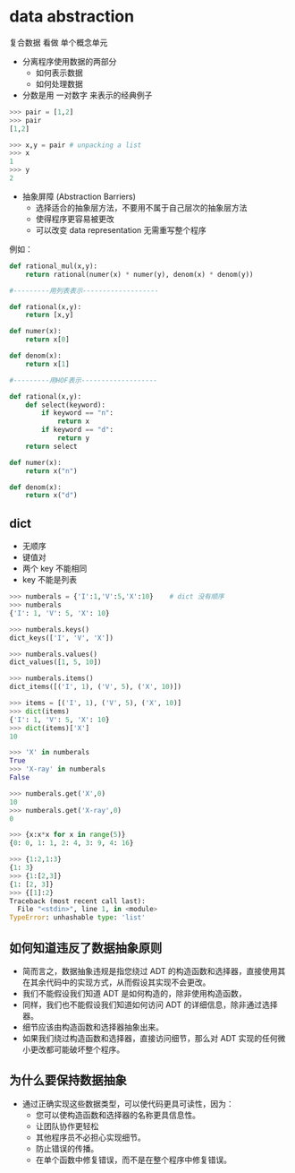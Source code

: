 # data abstraction
复合数据 看做 单个概念单元
- 分离程序使用数据的两部分
  - 如何表示数据
  - 如何处理数据
- 分数是用 一对数字 来表示的经典例子

```python
>>> pair = [1,2]
>>> pair
[1,2]

>>> x,y = pair # unpacking a list
>>> x
1
>>> y
2
```
- 抽象屏障 (Abstraction Barriers)
  - 选择适合的抽象层方法，不要用不属于自己层次的抽象层方法
  - 使得程序更容易被更改
  - 可以改变 data representation 无需重写整个程序

例如：
```python
def rational_mul(x,y):
    return rational(numer(x) * numer(y), denom(x) * denom(y))

#---------用列表表示-------------------

def rational(x,y):
    return [x,y]

def numer(x):
    return x[0]

def denom(x):
    return x[1]

#---------用HOF表示-------------------

def rational(x,y):
    def select(keyword):
        if keyword == "n":
            return x
        if keyword == "d":
            return y
    return select

def numer(x):
    return x("n")

def denom(x):
    return x("d")

```

## dict
- 无顺序
- 键值对
- 两个 key 不能相同
- key 不能是列表
```python
>>> numberals = {'I':1,'V':5,'X':10}    # dict 没有顺序
>>> numberals
{'I': 1, 'V': 5, 'X': 10}

>>> numberals.keys()
dict_keys(['I', 'V', 'X'])

>>> numberals.values()
dict_values([1, 5, 10])

>>> numberals.items()
dict_items([('I', 1), ('V', 5), ('X', 10)])

>>> items = [('I', 1), ('V', 5), ('X', 10)]
>>> dict(items)
{'I': 1, 'V': 5, 'X': 10}
>>> dict(items)['X']
10

>>> 'X' in numberals
True
>>> 'X-ray' in numberals
False

>>> numberals.get('X',0)
10
>>> numberals.get('X-ray',0)
0

>>> {x:x*x for x in range(5)}
{0: 0, 1: 1, 2: 4, 3: 9, 4: 16}

>>> {1:2,1:3}
{1: 3}
>>> {1:[2,3]}
{1: [2, 3]}
>>> {[1]:2}
Traceback (most recent call last):
  File "<stdin>", line 1, in <module>
TypeError: unhashable type: 'list'
```

## 如何知道违反了数据抽象原则
- 简而言之，数据抽象违规是指您绕过 ADT 的构造函数和选择器，直接使用其在其余代码中的实现方式，从而假设其实现不会更改。
- 我们不能假设我们知道 ADT 是如何构造的，除非使用构造函数，
- 同样，我们也不能假设我们知道如何访问 ADT 的详细信息，除非通过选择器。 
- 细节应该由构造函数和选择器抽象出来。 
- 如果我们绕过构造函数和选择器，直接访问细节，那么对 ADT 实现的任何微小更改都可能破坏整个程序。

## 为什么要保持数据抽象
- 通过正确实现这些数据类型，可以使代码更具可读性，因为：
    - 您可以使构造函数和选择器的名称更具信息性。
    - 让团队协作更轻松
    - 其他程序员不必担心实现细节。
    - 防止错误的传播。
    - 在单个函数中修复错误，而不是在整个程序中修复错误。
